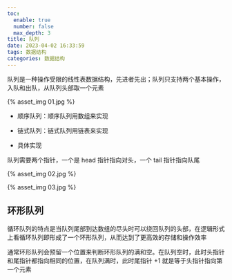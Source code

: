 ```yaml
---
toc:
  enable: true
  number: false
  max_depth: 3
title: 队列
date: 2023-04-02 16:33:59
tags: 数据结构
categories: 数据结构
---
```


队列是一种操作受限的线性表数据结构，先进者先出；队列只支持两个基本操作，入队和出队，从队列头部取一个元素

{% asset_img 01.jpg %}

- 顺序队列：顺序队列用数组来实现

- 链式队列：链式队列用链表来实现

- 具体实现

队列需要两个指针，一个是 head 指针指向对头，一个 tail 指针指向队尾

{% asset_img 02.jpg %}

{% asset_img 03.jpg %}

## 环形队列

循环队列的特点是当队列尾部到达数组的尽头时可以绕回队列的头部，在逻辑形式上看循环队列即形成了一个环形队列，从而达到了更高效的存储和操作效率

通常环形队列会预留一个位置来判断环形队列的满和空。在队列空时，此时头指针和尾指针都指向相同的位置，在队列满时，此时尾指针 +1 就是等于头指针指向第一个元素